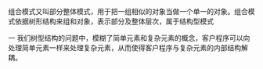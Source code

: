 组合模式又叫部分整体模式，用于把一组相似的对象当做一个单一的对象。组合模式依据树形结构来组和对象，表示部分及整体层次，属于结构型模式

一 我们树型结构的问题中，模糊了简单元素和复杂元素的概念，客户程序可以向处理简单元素一样来处理复杂元素，从而使得客户程序与复杂元素的内部结构解耦。